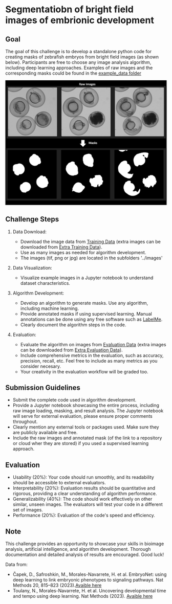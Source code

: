 

# Segmentatiobn of bright field images of embrionic development

## Goal
The goal of this challenge is to develop a standalone python code for creating masks of zebrafish embryos from bright field images (as shown below). Participants are free to choose any image analysis algorithm, including deep learning approaches. 
Examples of raw images and the corresponding masks could be found in the [example_data folder](https://github.com/ciencialatitud0/EPIC_3/tree/main/Dorothy_Coding_Challenge/ArtificialIntelligence_and_BioimageAnalysis/example_data)

![Workflow](https://github.com/ciencialatitud0/EPIC_3/blob/main/Dorothy_Coding_Challenge/ArtificialIntelligence_and_BioimageAnalysis/mask_workflow.png)

## Challenge Steps
1. Data Download:
   * Download the image data from [Training Data](https://drive.google.com/drive/folders/1tLrE2akKF_bZ9pQby3_rtsgCmlzKe7f-?usp=sharing) (extra images can be downloaded from [Extra Training Data](https://kondata.uni-konstanz.de/radar/de/dataset/xhEhklsaJUpbRLnY.EmbryoNet_Training-data%253A%2BWT)).
   * Use as many images as needed for algorithm development.
   * The images (tif, png or jpg) are located in the subfolders '../images'

2. Data Visualization:
   * Visualize example images in a Jupyter notebook to understand dataset characteristics.

3. Algorithm Development:
   * Develop an algorithm to generate masks. Use any algorithm, including machine learning.
   * Provide annotated masks if using supervised learning. Manual annotations can be done using any free software such as [LabelMe](http://github.com/wkentaro/labelme).
   * Clearly document the algorithm steps in the code.

5. Evaluation:
   * Evaluate the algorithm on images from [Evaluation Data](https://drive.google.com/drive/folders/1yEtBTO41igEbXU_DG2ACTM4JOCp2XTyx?usp=drive_link) (extra images can be downloaded from [Extra Evaluation Data](https://kondata.uni-konstanz.de/radar/de/dataset/gckMwoUnrbKCTVDV.TwinNetworkDataZebrafish_Temperature)).
   * Include comprehensive metrics in the evaluation, such as accuracy, precision, recall, etc. Feel free to include as many metrics as you consider necesary.
   * Your creativity in the evaluation workflow will be graded too.


## Submission Guidelines
* Submit the complete code used in algorithm development.
* Provide a Jupyter notebook showcasing the entire process, including raw image loading, masking, and result analysis. The Jupyter notebook will serve for external evaluation, please ensure proper comments throughout.
* Clearly mention any external tools or packages used. Make sure they are publicly available and free.
* Include the raw images and annotated mask (of the link to a repository or cloud wher they are stored) if you used a supervised learning approach.
  

## Evaluation
* Usability (20%): Your code should run smoothly, and its readability should be accessible to external evaluators.
* Interpretability (20%): Evaluation results should be quantitative and rigorous, providing a clear understanding of algorithm performance.
* Generalizability (40%): The code should work effectively on other similar, unseen images. The evaluators will test your code in a different set of images.
* Performance (20%): Evaluation of the code's speed and efficiency.

## Note
This challenge provides an opportunity to showcase your skills in bioimage analysis, artificial intelligence, and algorithm development. Thorough documentation and detailed analysis of results are encouraged. Good luck!


Data from:
* Čapek, D., Safroshkin, M., Morales-Navarrete, H. et al. EmbryoNet: using deep learning to link embryonic phenotypes to signaling pathways. Nat Methods 20, 815–823 (2023).[Avaible here](https://doi.org/10.1038/s41592-023-01873-4)
* Toulany, N., Morales-Navarrete, H. et al. Uncovering developmental time and tempo using deep learning. Nat Methods (2023). [Avaible here](https://doi.org/10.1038/s41592-023-02083-8)
